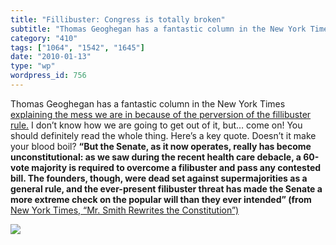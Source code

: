 ```yaml
---
title: "Fillibuster: Congress is totally broken"
subtitle: "Thomas Geoghegan has a fantastic column in the New York Times [explaining the mess we are in because..."
category: "410"
tags: ["1064", "1542", "1645"]
date: "2010-01-13"
type: "wp"
wordpress_id: 756
---
```

Thomas Geoghegan has a fantastic column in the New York Times [explaining the mess we are in because of the perversion of the fillibuster rule.](http://www.nytimes.com/2010/01/11/opinion/11geoghegan.html?ref=opinion&pagewanted=all) I don’t know how we are going to get out of it, but… come on! You should definitely read the whole thing. Here’s a key quote. Doesn’t it make your blood boil?
**“But the Senate, as it now operates, really has become unconstitutional: as we saw during the recent health care debacle, a 60-vote majority is required to overcome a filibuster and pass any contested bill. The founders, though, were dead set against supermajorities as a general rule, and the ever-present filibuster threat has made the Senate a more extreme check on the popular will than they ever intended” (from** [New York Times, “Mr. Smith Rewrites the Constitution”)](http://www.nytimes.com/2010/01/11/opinion/11geoghegan.html?ref=opinion&pagewanted=all)

![](https://i0.wp.com/img.zemanta.com/pixy.gif?w=584)